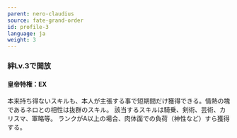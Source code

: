 ```yaml
---
parent: nero-claudius
source: fate-grand-order
id: profile-3
language: ja
weight: 3
---
```


### 絆Lv.3で開放

#### 皇帝特権：EX

本来持ち得ないスキルも、本人が主張する事で短期間だけ獲得できる。情熱の塊であるネロとの相性は抜群のスキル。
該当するスキルは騎乗、剣術、芸術、カリスマ、軍略等。
ランクがA以上の場合、肉体面での負荷（神性など）すら獲得する。
